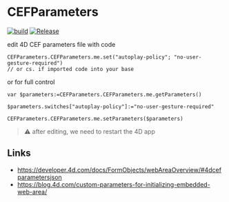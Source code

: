 # CEFParameters

[![build](https://github.com/e-marchand/CEFParameters/actions/workflows/build.yml/badge.svg)](https://github.com/e-marchand/CEFParameters/actions/workflows/build.yml)
[![Release](https://github.com/e-marchand/CEFParameters/actions/workflows/release.yml/badge.svg)](https://github.com/e-marchand/CEFParameters/actions/workflows/release.yml)

 edit 4D CEF parameters file with code

```4d
CEFParameters.CEFParameters.me.set("autoplay-policy"; "no-user-gesture-required")
// or cs. if imported code into your base
```

or for full control

```4d
var $parameters:=CEFParameters.CEFParameters.me.getParameters()

$parameters.switches["autoplay-policy"]:="no-user-gesture-required"

CEFParameters.CEFParameters.me.setParameters($parameters)
```

> ⚠️ after editing, we need to restart the 4D app

## Links

- https://developer.4d.com/docs/FormObjects/webAreaOverview/#4dcefparametersjson
- https://blog.4d.com/custom-parameters-for-initializing-embedded-web-area/
